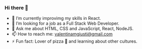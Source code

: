 ### Hi there 👋

- 🌱 I’m currently improvimg my skills in React.
- 👯 I’m looking for a job as a Full Stack Web Developer.
- 💬 Ask me about HTML, CSS and JavaScript, React, NodeJS.
- 📫 How to reach me: valentinamgiusti@gmail.com
- ⚡ Fun fact: Lover of pizza 🍕 and learning about other cultures. 
